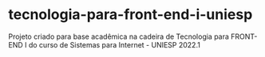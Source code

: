 # tecnologia-para-front-end-i-uniesp
Projeto criado para base acadêmica na cadeira de Tecnologia para FRONT-END I do curso de Sistemas para Internet - UNIESP 2022.1
